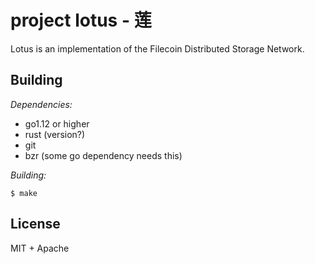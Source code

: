 # project lotus - 莲

Lotus is an implementation of the Filecoin Distributed Storage Network.

## Building

*Dependencies:*
- go1.12 or higher
- rust (version?)
- git
- bzr (some go dependency needs this)

*Building:*
```
$ make
```

## License
MIT + Apache
